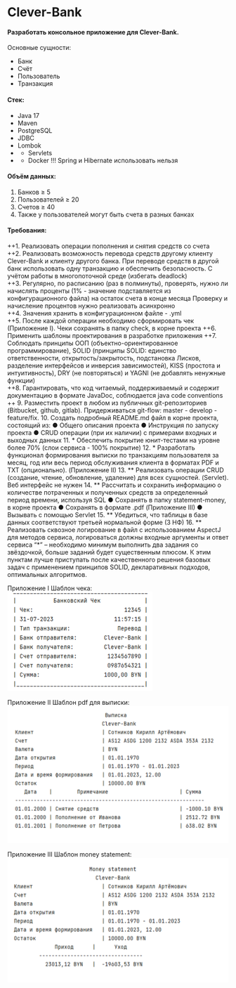 # Clever-Bank
#### Разработать консольное приложение для Clever-Bank.
Основные сущности:
- Банк
- Счёт
- Пользователь
- Транзакция
#### Стек:
- Java 17
- Maven
- PostgreSQL
- JDBC
- Lombok
- * Servlets
- * Docker
    !!! Spring и Hibernate использовать нельзя
#### Объём данных:
1. Банков ≥ 5
2. Пользователей ≥ 20
3. Счетов ≥ 40
4. Также у пользователей могут быть счета в разных банках
   
#### Требования:
++1. Реализовать операции пополнения и снятия средств со счета  
++2. Реализовать возможность перевода средств другому клиенту Clever-Bank и клиенту другого банка.
При переводе средств в другой банк использовать одну транзакцию и обеспечить безопасность. 
С учётом работы в многопоточной среде (избегать deadlock)  
++3. Регулярно, по расписанию (раз в полминуты), проверять, нужно ли начислять проценты (1% - значение подставляется из конфигурационного файла) на остаток счета в конце месяца
Проверку и начисление процентов нужно реализовать асинхронно  
++4. Значения хранить в конфигурационном файле - .yml  
++5. После каждой операции необходимо сформировать чек (Приложение I). Чеки сохранять в папку check, в корне проекта
++6. Применить шаблоны проектирования в разработке приложения
++7. Соблюдать принципы ООП (объектно-ориентированное программирование), SOLID (принципы SOLID: единство ответственности, открытость/закрытость, подстановка Лисков, разделение интерфейсов и инверсия зависимостей), KISS (простота и интуитивность), DRY (не повторяться) и YAGNI (не добавлять ненужные функции)  
++8. Гарантировать, что код читаемый, поддерживаемый и содержит документацию в формате JavaDoc, соблюдается java code conventions
++ 9. Разместить проект в любом из публичных git-репозиториев (Bitbucket, github, gitlab). Придерживаться git-flow: master - develop - feature/fix.
10. Создать подробный README.md файл в корне проекта, состоящий из:
    ● Общего описания проекта
    ● Инструкция по запуску проекта
    ● CRUD операции (при их наличии) с примерами входных и выходных
    данных
11. * Обеспечить покрытие юнит-тестами на уровне более 70% (слои сервиса - 100%
      покрытие)
12. * Разработать функционал формирования выписки по транзакциям пользователя за
      месяц, год или весь период обслуживания клиента в форматах PDF и TXT
      (опционально). (Приложение II)
13. ** Реализовать операции CRUD (создание, чтение, обновление, удаление) для всех
    сущностей. (Servlet). Веб интерфейс не нужен
14. ** Рассчитать и сохранить информацию о количестве потраченных и полученных
    средств за определенный период времени, используя SQL
    ● Сохранять в папку statement-money, в корне проекта
    ● Сохранять в формате .pdf (Приложение III)
    ● Вызывать с помощью Servlet
15. ** Убедиться, что таблицы в базе данных соответствуют третьей нормальной форме (3 НФ)
16. ** Реализовать сквозное логирование в файл с использованием AspectJ для методов сервиса,
логироваться должны входные аргументы и ответ сервиса
“*” – необходимо минимум выполнить два задания со звёздочкой, больше заданий будет существенным плюсом. 
К этим пунктам лучше приступать после качественного решения базовых задач с применением принципов SOLID,
декларативных подходов, оптимальных алгоритмов.

Приложение I Шаблон чека:  
![check bank.png](img%2Fcheck%20bank.png)

Приложение II Шаблон pdf для выписки:  
![account statement.png](img%2Faccount%20statement.png)

Приложение III Шаблон money statement:  
![money statement.png](img%2Fmoney%20statement.png)